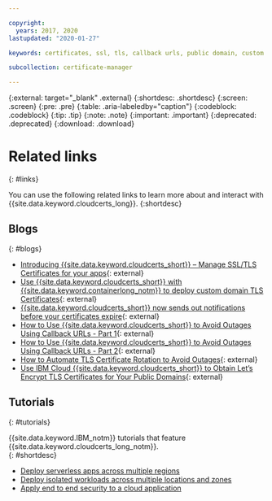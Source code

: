 ```yaml
---

copyright:
  years: 2017, 2020
lastupdated: "2020-01-27"

keywords: certificates, ssl, tls, callback urls, public domain, custom domain

subcollection: certificate-manager

---
```


{:external: target="_blank" .external}
{:shortdesc: .shortdesc}
{:screen: .screen}
{:pre: .pre}
{:table: .aria-labeledby="caption"}
{:codeblock: .codeblock}
{:tip: .tip}
{:note: .note}
{:important: .important}
{:deprecated: .deprecated}
{:download: .download}

# Related links
{: #links}

You can use the following related links to learn more about and interact with {{site.data.keyword.cloudcerts_long}}.
{:shortdesc}

## Blogs
{: #blogs}

* [Introducing {{site.data.keyword.cloudcerts_short}} – Manage SSL/TLS Certificates for your apps](https://www.ibm.com/cloud/blog/introducing-ibm-cloud-certificate-manager-manage-ssltls-certificates-apps){: external}
* [Use {{site.data.keyword.cloudcerts_short}} with {{site.data.keyword.containerlong_notm}} to deploy custom domain TLS Certificates](https://www.ibm.com/cloud/blog/announcements/use-ibm-cloud-certificate-manager-ibm-cloud-container-service-deploy-custom-domain-tls-certificates){: external}
* [{{site.data.keyword.cloudcerts_short}} now sends out notifications before your certificates expire](https://www.ibm.com/cloud/blog/announcements/certificate-manager-now-sends-notifications-certificates-expire){: external}
* [How to Use {{site.data.keyword.cloudcerts_short}} to Avoid Outages Using Callback URLs - Part 1](https://www.ibm.com/cloud/blog/use-certificate-manager-avoid-outages-using-callback-urls){: external}
* [How to Use {{site.data.keyword.cloudcerts_short}} to Avoid Outages Using Callback URLs - Part 2](https://www.ibm.com/cloud/blog/how-to-use-certificate-manager-to-avoid-outages-using-callback-urls-part-2){: external}
* [How to Automate TLS Certificate Rotation to Avoid Outages](https://www.ibm.com/cloud/blog/how-to-automate-tls-certificate-rotation-to-avoid-outages){: external}
* [Use IBM Cloud {{site.data.keyword.cloudcerts_short}} to Obtain Let’s Encrypt TLS Certificates for Your Public Domains](https://www.ibm.com/cloud/blog/use-ibm-cloud-certificate-manager-to-obtain-lets-encrypt-tls-certificates-for-your-public-domains){: external}

## Tutorials
{: #tutorials}

{{site.data.keyword.IBM_notm}} tutorials that feature {{site.data.keyword.cloudcerts_long_notm}}.  
{: #shortdesc}

* [Deploy serverless apps across multiple regions](/docs/infrastructure/cis?topic=solution-tutorials-multi-region-serverless)
* [Deploy isolated workloads across multiple locations and zones](/docs/vpc-on-classic?topic=solution-tutorials-vpc-multi-region)
* [Apply end to end security to a cloud application](/docs/tutorials?topic=solution-tutorials-cloud-e2e-security)